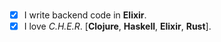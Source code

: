 <table style="border: 0;border-collapse:collapse;">
<tr style="border: 0;">
<br />
  
- [x] I write backend code in **Elixir**. 
- [x] I love _C.H.E.R_. [**Clojure**, **Haskell**, **Elixir**, **Rust**].

</td>
</tr>
</table>

